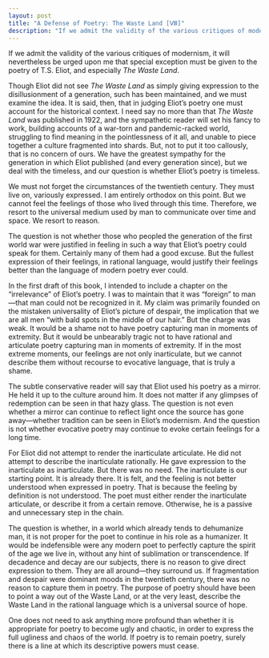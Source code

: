 ```yaml
---
layout: post
title: "A Defense of Poetry: The Waste Land [Ⅷ]"
description: "If we admit the validity of the various critiques of modernism, it will nevertheless be urged upon me that special exception must be given to the poetry of T.S. Eliot, and especially The Waste Land..."
---
```


If we admit the validity of the various critiques of modernism, it will nevertheless be urged upon me that special exception must be given to the poetry of T.S. Eliot, and especially _The Waste Land_.

Though Eliot did not see _The Waste Land_ as simply giving expression to the disillusionment of a generation, such has been maintained, and we must examine the idea. It is said, then, that in judging Eliot’s poetry one must account for the historical context. I need say no more than that _The Waste Land_ was published in 1922, and the sympathetic reader will set his fancy to work, building accounts of a war-torn and pandemic-racked world, struggling to find meaning in the pointlessness of it all, and unable to piece together a culture fragmented into shards. But, not to put it too callously, that is no concern of ours. We have the greatest sympathy for the generation in which Eliot published (and every generation since), but we deal with the timeless, and our question is whether Eliot’s poetry is timeless.

We must not forget the circumstances of the twentieth century. They must live on, variously expressed. I am entirely orthodox on this point. But we cannot feel the feelings of those who lived through this time. Therefore, we resort to the universal medium used by man to communicate over time and space. We resort to reason.

The question is not whether those who peopled the generation of the first world war were justified in feeling in such a way that Eliot’s poetry could speak for them. Certainly many of them had a good excuse. But the fullest expression of their feelings, in rational language, would justify their feelings better than the language of modern poetry ever could.

In the first draft of this book, I intended to include a chapter on the “irrelevance” of Eliot’s poetry. I was to maintain that it was “foreign” to man—that man could not be recognized in it. My claim was primarily founded on the mistaken universality of Eliot’s picture of despair, the implication that we are all men “with bald spots in the middle of our hair.” But the charge was weak. It would be a shame not to have poetry capturing man in moments of extremity. But it would be unbearably tragic not to have rational and articulate poetry capturing man in moments of extremity. If in the most extreme moments, our feelings are not only inarticulate, but we cannot describe them without recourse to evocative language, that is truly a shame.

The subtle conservative reader will say that Eliot used his poetry as a mirror. He held it up to the culture around him. It does not matter if any glimpses of redemption can be seen in that hazy glass. The question is not even whether a mirror can continue to reflect light once the source has gone away—whether tradition can be seen in Eliot’s modernism. And the question is not whether evocative poetry may continue to evoke certain feelings for a long time.

For Eliot did not attempt to render the inarticulate articulate. He did not attempt to describe the inarticulate rationally. He gave expression to the inarticulate as inarticulate. But there was no need. The inarticulate is our starting point. It is already there. It is felt, and the feeling is not better understood when expressed in poetry. That is because the feeling by definition is not understood. The poet must either render the inarticulate articulate, or describe it from a certain remove. Otherwise, he is a passive and unnecessary step in the chain.

The question is whether, in a world which already tends to dehumanize man, it is not proper for the poet to continue in his role as a humanizer. It would be indefensible were any modern poet to perfectly capture the spirit of the age we live in, without any hint of sublimation or transcendence. If decadence and decay are our subjects, there is no reason to give direct expression to them. They are all around—they surround us. If fragmentation and despair were dominant moods in the twentieth century, there was no reason to capture them in poetry. The purpose of poetry should have been to point a way out of the Waste Land, or at the very least, describe the Waste Land in the rational language which is a universal source of hope.

One does not need to ask anything more profound than whether it is appropriate for poetry to become ugly and chaotic, in order to express the full ugliness and chaos of the world. If poetry is to remain poetry, surely there is a line at which its descriptive powers must cease.

